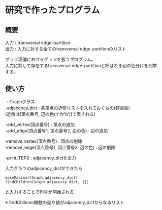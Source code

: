 # 研究で作ったプログラム
## 概要
入力 : transversal edge-partition<br>
出力 : 入力に対する全てのtransversal edge-partitionのリスト

グラフ理論におけるグラフを扱うプログラム。<br>
入力に対して存在するtransversal edge-partitionと呼ばれる辺の色分けを列挙する。

## 使い方
・Graphクラス<br>
  -adjacency_dict : 各頂点の近傍リストを入れておくもの(辞書型)<br>
  (近傍は[頂点番号, 辺の色('r'か'b')]で表される)
  
  -add_vertex(頂点番号) : 頂点の追加<br>
  -add_edge(頂点番号1, 頂点番号2, 辺の色) : 辺の追加
  
  -remove_vertex(頂点番号) : 頂点の削除<br>
  -remove_edge(頂点番号1, 頂点番号2, 辺の色) : 辺の削除
  
  -print_TEP() : adjacency_dictを出力
 
入力グラフのadjacency_dictができたら

`makeMaximal(Graph.adjacency_dict)`<br>
`findChildren(Graph.adjacency_dict, [])`

と入力することで列挙が開始される

※ findChildren関数の返り値がadjacency_dictからなるリスト
